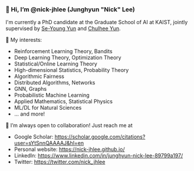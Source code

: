 ### 👋 Hi, I’m @nick-jhlee (Junghyun "Nick" Lee)

I'm currently a PhD candidate at the Graduate School of AI at KAIST, jointly supervised by [Se-Young Yun](https://fbsqkd.github.io/) and [Chulhee Yun](https://chulheeyun.github.io/).


👀 My interests:
- Reinforcement Learning Theory, Bandits
- Deep Learning Theory, Optimization Theory
- Statistical/Online Learning Theory
- High-dimensional Statistics, Probability Theory
- Algorithmic Fairness
- Distributed Algorithms, Networks
- GNN, Graphs
- Probabilistic Machine Learning
- Applied Mathematics, Statistical Physics
- ML/DL for Natural Sciences
- ... and more!

💞️ I’m always open to collaboration! Just reach me at
- Google Scholar: https://scholar.google.com/citations?user=sYtSnnQAAAAJ&hl=en
- Personal website: https://nick-jhlee.github.io/
- LinkedIn: https://www.linkedin.com/in/junghyun-nick-lee-89799a197/
- Twitter: https://twitter.com/nick_jhlee


<!---
📫 
nick-jhlee/nick-jhlee is a ✨ special ✨ repository because its `README.md` (this file) appears on your GitHub profile.
You can click the Preview link to take a look at your changes.
--->
